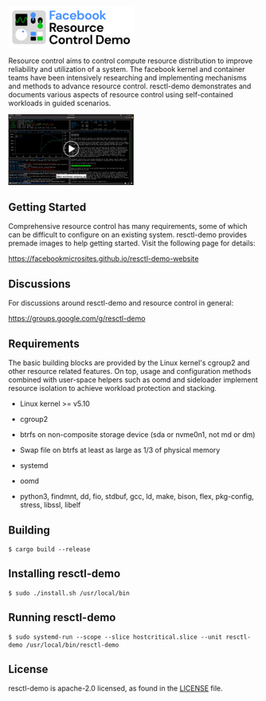 <img src="img/logo.svg" alt="resctl-demo logo" width="50%"/>

Resource control aims to control compute resource distribution to improve
reliability and utilization of a system. The facebook kernel and container teams
have been intensively researching and implementing mechanisms and methods to
advance resource control. resctl-demo demonstrates and documents various aspects
of resource control using self-contained workloads in guided scenarios.

<a href="https://engineering.fb.com/wp-content/uploads/2020/10/resctl-demoV2.mp4">
  <img src="img/screenshot.png" alt="resctl-demo in action" width="50%">
</a>

## Getting Started

Comprehensive resource control has many requirements, some of which can be
difficult to configure on an existing system. resctl-demo provides premade
images to help getting started. Visit the following page for details:

  https://facebookmicrosites.github.io/resctl-demo-website

## Discussions

For discussions around resctl-demo and resource control in general:

  https://groups.google.com/g/resctl-demo

## Requirements

The basic building blocks are provided by the Linux kernel's cgroup2 and other
resource related features. On top, usage and configuration methods combined with
user-space helpers such as oomd and sideloader implement resource isolation to
achieve workload protection and stacking.

* Linux kernel >= v5.10

* cgroup2

* btrfs on non-composite storage device (sda or nvme0n1, not md or dm)

* Swap file on btrfs at least as large as 1/3 of physical memory

* systemd

* oomd

* python3, findmnt, dd, fio, stdbuf, gcc, ld, make, bison, flex, pkg-config,
  stress, libssl, libelf

## Building

```
$ cargo build --release
```

## Installing resctl-demo

```
$ sudo ./install.sh /usr/local/bin
```

## Running resctl-demo

```
$ sudo systemd-run --scope --slice hostcritical.slice --unit resctl-demo /usr/local/bin/resctl-demo
```

## License

resctl-demo is apache-2.0 licensed, as found in the [LICENSE](LICENSE) file.

